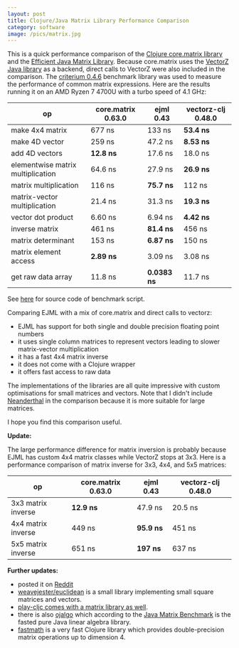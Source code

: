 ```yaml
---
layout: post
title: Clojure/Java Matrix Library Performance Comparison
category: software
image: /pics/matrix.jpg
---
```


This is a quick performance comparison of the [Clojure core.matrix library][1] and the [Efficient Java Matrix Library][2].
Because core.matrix uses the [VectorZ Java library][3] as a backend, direct calls to VectorZ were also included in the comparison.
The [criterium 0.4.6][4] benchmark library was used to measure the performance of common matrix expressions.
Here are the results running it on an AMD Ryzen 7 4700U with a turbo speed of 4.1 GHz:

| op                                | core.matrix 0.63.0 | ejml 0.43     | vectorz-clj 0.48.0 |
|-----------------------------------|--------------------|---------------|--------------------|
| make 4x4 matrix                   | 677 ns             | 133 ns        | **53.4 ns**        |
| make 4D vector                    | 259 ns             | 47.2 ns       | **8.53 ns**        |
| add 4D vectors                    | **12.8 ns**        | 17.6 ns       | 18.0 ns            |
| elementwise matrix multiplication | 64.6 ns            | 27.9 ns       | **26.9 ns**        |
| matrix multiplication             | 116 ns             | **75.7 ns**   | 112 ns             |
| matrix-vector multiplication      | 21.4 ns            | 31.3 ns       | **19.3 ns**        |
| vector dot product                | 6.60 ns            | 6.94 ns       | **4.42 ns**        |
| inverse matrix                    | 461 ns             | **81.4 ns**   | 456 ns             |
| matrix determinant                | 153 ns             | **6.87 ns**   | 150 ns             |
| matrix element access             | **2.89 ns**        | 3.09 ns       | 3.08 ns            |
| get raw data array                | 11.8 ns            | **0.0383 ns** | 11.7 ns            |

See [here][12] for source code of benchmark script.

Comparing EJML with a mix of core.matrix and direct calls to vectorz:
* EJML has support for both single and double precision floating point numbers
* it uses single column matrices to represent vectors leading to slower matrix-vector multiplication
* it has a fast 4x4 matrix inverse
* it does not come with a Clojure wrapper
* it offers fast access to raw data

The implementations of the libraries are all quite impressive with custom optimisations for small matrices and vectors.
Note that I didn't include [Neanderthal][5] in the comparison because it is more suitable for large matrices.

I hope you find this comparison useful.

**Update:**

The large performance difference for matrix inversion is probably because EJML has custom 4x4 matrix classes while VectorZ stops at 3x3.
Here is a performance comparison of matrix inverse for 3x3, 4x4, and 5x5 matrices:

| op                 | core.matrix 0.63.0 | ejml 0.43     | vectorz-clj 0.48.0 |
|--------------------|--------------------|---------------|--------------------|
| 3x3 matrix inverse | **12.9 ns**        | 47.9 ns       | 20.5 ns            |
| 4x4 matrix inverse | 449 ns             | **95.9 ns**   | 451 ns             |
| 5x5 matrix inverse | 651 ns             | **197 ns**    | 637 ns             |

**Further updates:**

* posted it on [Reddit][6]
* [weavejester/euclidean][7] is a small library implementing small square matrices and vectors.
* [play-cljc comes with a matrix library as well][8].
* there is also [ojalgo][9] which according to the [Java Matrix Benchmark][10] is the fasted pure Java linear algebra library.
* [fastmath][11] is a very fast Clojure library which provides double-precision matrix operations up to dimension 4.

[1]: https://mikera.github.io/core.matrix/
[2]: http://ejml.org/
[3]: https://github.com/mikera/vectorz
[4]: https://github.com/mikera/vectorz
[5]: https://neanderthal.uncomplicate.org/
[6]: https://www.reddit.com/r/Clojure/comments/13khc0h/clojurejava_matrix_library_performance_comparison/
[7]: https://github.com/weavejester/euclidean
[8]: https://github.com/oakes/play-cljc/blob/master/src/play_cljc/math.cljc
[9]: https://www.ojalgo.org/
[10]: https://lessthanoptimal.github.io/Java-Matrix-Benchmark/
[11]: https://github.com/generateme/fastmath
[12]: https://gist.github.com/wedesoft/8d1f8646649037904f16915f4639228e

